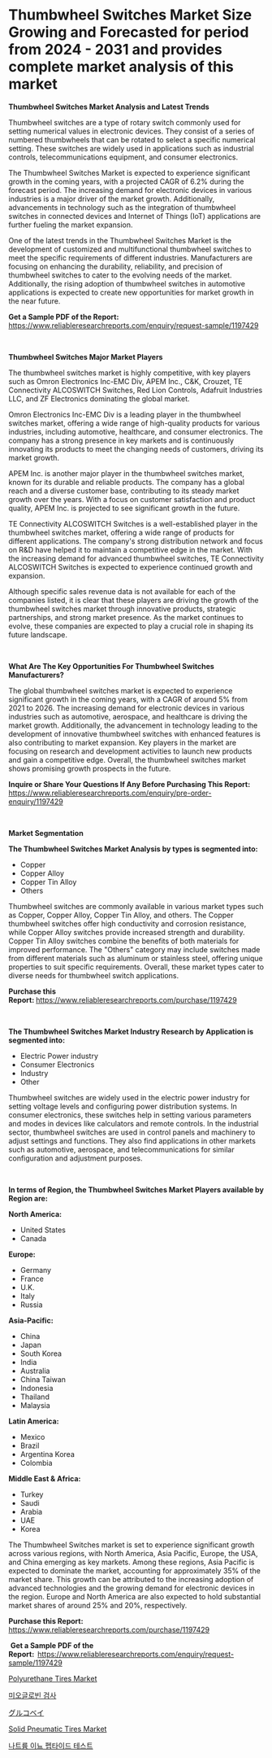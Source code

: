 <p><h1>Thumbwheel Switches Market Size Growing and Forecasted for period from 2024 - 2031 and provides complete market analysis of this market</h1></p><p><strong>Thumbwheel Switches Market Analysis and Latest Trends</strong></p>
<p><p>Thumbwheel switches are a type of rotary switch commonly used for setting numerical values in electronic devices. They consist of a series of numbered thumbwheels that can be rotated to select a specific numerical setting. These switches are widely used in applications such as industrial controls, telecommunications equipment, and consumer electronics.</p><p>The Thumbwheel Switches Market is expected to experience significant growth in the coming years, with a projected CAGR of 6.2% during the forecast period. The increasing demand for electronic devices in various industries is a major driver of the market growth. Additionally, advancements in technology such as the integration of thumbwheel switches in connected devices and Internet of Things (IoT) applications are further fueling the market expansion.</p><p>One of the latest trends in the Thumbwheel Switches Market is the development of customized and multifunctional thumbwheel switches to meet the specific requirements of different industries. Manufacturers are focusing on enhancing the durability, reliability, and precision of thumbwheel switches to cater to the evolving needs of the market. Additionally, the rising adoption of thumbwheel switches in automotive applications is expected to create new opportunities for market growth in the near future.</p></p>
<p><strong>Get a Sample PDF of the Report:&nbsp;</strong> <a href="https://www.reliableresearchreports.com/enquiry/request-sample/1197429">https://www.reliableresearchreports.com/enquiry/request-sample/1197429</a></p>
<p>&nbsp;</p>
<p><strong>Thumbwheel Switches Major Market Players</strong></p>
<p><p>The thumbwheel switches market is highly competitive, with key players such as Omron Electronics Inc-EMC Div, APEM Inc., C&K, Crouzet, TE Connectivity ALCOSWITCH Switches, Red Lion Controls, Adafruit Industries LLC, and ZF Electronics dominating the global market.</p><p>Omron Electronics Inc-EMC Div is a leading player in the thumbwheel switches market, offering a wide range of high-quality products for various industries, including automotive, healthcare, and consumer electronics. The company has a strong presence in key markets and is continuously innovating its products to meet the changing needs of customers, driving its market growth.</p><p>APEM Inc. is another major player in the thumbwheel switches market, known for its durable and reliable products. The company has a global reach and a diverse customer base, contributing to its steady market growth over the years. With a focus on customer satisfaction and product quality, APEM Inc. is projected to see significant growth in the future.</p><p>TE Connectivity ALCOSWITCH Switches is a well-established player in the thumbwheel switches market, offering a wide range of products for different applications. The company's strong distribution network and focus on R&D have helped it to maintain a competitive edge in the market. With the increasing demand for advanced thumbwheel switches, TE Connectivity ALCOSWITCH Switches is expected to experience continued growth and expansion.</p><p>Although specific sales revenue data is not available for each of the companies listed, it is clear that these players are driving the growth of the thumbwheel switches market through innovative products, strategic partnerships, and strong market presence. As the market continues to evolve, these companies are expected to play a crucial role in shaping its future landscape.</p></p>
<p>&nbsp;</p>
<p><strong>What Are The Key Opportunities For Thumbwheel Switches Manufacturers?</strong></p>
<p><p>The global thumbwheel switches market is expected to experience significant growth in the coming years, with a CAGR of around 5% from 2021 to 2026. The increasing demand for electronic devices in various industries such as automotive, aerospace, and healthcare is driving the market growth. Additionally, the advancement in technology leading to the development of innovative thumbwheel switches with enhanced features is also contributing to market expansion. Key players in the market are focusing on research and development activities to launch new products and gain a competitive edge. Overall, the thumbwheel switches market shows promising growth prospects in the future.</p></p>
<p><strong>Inquire or Share Your Questions If Any Before Purchasing This Report:</strong> <a href="https://www.reliableresearchreports.com/enquiry/pre-order-enquiry/1197429">https://www.reliableresearchreports.com/enquiry/pre-order-enquiry/1197429</a></p>
<p>&nbsp;</p>
<p><strong>Market Segmentation</strong></p>
<p><strong>The Thumbwheel Switches Market Analysis by types is segmented into:</strong></p>
<p><ul><li>Copper</li><li>Copper Alloy</li><li>Copper Tin Alloy</li><li>Others</li></ul></p>
<p><p>Thumbwheel switches are commonly available in various market types such as Copper, Copper Alloy, Copper Tin Alloy, and others. The Copper thumbwheel switches offer high conductivity and corrosion resistance, while Copper Alloy switches provide increased strength and durability. Copper Tin Alloy switches combine the benefits of both materials for improved performance. The "Others" category may include switches made from different materials such as aluminum or stainless steel, offering unique properties to suit specific requirements. Overall, these market types cater to diverse needs for thumbwheel switch applications.</p></p>
<p><strong>Purchase this Report:&nbsp;</strong><a href="https://www.reliableresearchreports.com/purchase/1197429">https://www.reliableresearchreports.com/purchase/1197429</a></p>
<p>&nbsp;</p>
<p><strong>The Thumbwheel Switches Market Industry Research by Application is segmented into:</strong></p>
<p><ul><li>Electric Power industry</li><li>Consumer Electronics</li><li>Industry</li><li>Other</li></ul></p>
<p><p>Thumbwheel switches are widely used in the electric power industry for setting voltage levels and configuring power distribution systems. In consumer electronics, these switches help in setting various parameters and modes in devices like calculators and remote controls. In the industrial sector, thumbwheel switches are used in control panels and machinery to adjust settings and functions. They also find applications in other markets such as automotive, aerospace, and telecommunications for similar configuration and adjustment purposes.</p></p>
<p>&nbsp;</p>
<p><strong>In terms of Region, the Thumbwheel Switches Market Players available by Region are:</strong></p>
<p>
    <p> <strong> North America: </strong>
        <ul>
            <li>United States</li>
            <li>Canada</li>
        </ul>
        </p> 
    <p> <strong> Europe: </strong>
        <ul>
            <li>Germany</li>
            <li>France</li>
            <li>U.K.</li>
            <li>Italy</li>
            <li>Russia</li>
        </ul>
        </p> 
    <p> <strong> Asia-Pacific: </strong>
        <ul>
            <li>China</li>
            <li>Japan</li>
            <li>South Korea</li>
            <li>India</li>
            <li>Australia</li>
            <li>China Taiwan</li>
            <li>Indonesia</li>
            <li>Thailand</li>
            <li>Malaysia</li>
        </ul>
        </p> 
    <p> <strong> Latin America: </strong>
        <ul>
            <li>Mexico</li>
            <li>Brazil</li>
            <li>Argentina Korea</li>
            <li>Colombia</li>
        </ul>
        </p> 
    <p> <strong> Middle East & Africa: </strong>
        <ul>
            <li>Turkey</li>
            <li>Saudi</li>
            <li>Arabia</li>
            <li>UAE</li>
            <li>Korea</li>
        </ul>
    </p>
    </p>
<p><p>The Thumbwheel Switches market is set to experience significant growth across various regions, with North America, Asia Pacific, Europe, the USA, and China emerging as key markets. Among these regions, Asia Pacific is expected to dominate the market, accounting for approximately 35% of the market share. This growth can be attributed to the increasing adoption of advanced technologies and the growing demand for electronic devices in the region. Europe and North America are also expected to hold substantial market shares of around 25% and 20%, respectively.</p></p>
<p><strong>Purchase this Report: </strong><a href="https://www.reliableresearchreports.com/purchase/1197429">https://www.reliableresearchreports.com/purchase/1197429</a></p>
<p>&nbsp;<strong>Get a Sample PDF of the Report:&nbsp;&nbsp;</strong><a href="https://www.reliableresearchreports.com/enquiry/request-sample/1197429">https://www.reliableresearchreports.com/enquiry/request-sample/1197429</a></p>
<p><strong></strong></p>
<p><p><a href="https://issuu.com/reportprime-2/docs/polyurethane-tires-market-size-2030.pptx">Polyurethane Tires Market</a></p><p><a href="https://github.com/bunxhcci35271755/Market-Research-Report-List-1/blob/main/75778209454.md">미오글로빈 검사</a></p><p><a href="https://github.com/efcvopdgkdx128/Market-Research-Report-List-1/blob/main/622959910046.md">グルコベイ</a></p><p><a href="https://issuu.com/reportprime-2/docs/solid-pneumatic-tires-market-size-2030.pptx">Solid Pneumatic Tires Market</a></p><p><a href="https://github.com/fredrickeglers/Market-Research-Report-List-1/blob/main/69607319455.md">나트륨 이뇨 펩타이드 테스트</a></p></p>